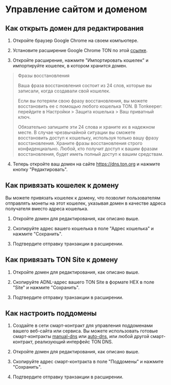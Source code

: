 # Управление сайтом и доменом

## Как открыть домен для редактирования

1. Откройте браузер Google Chrome на своем компьютере.

2. Установите расширение Google Chrome TON по этой [ссылке](https://chrome.google.com/webstore/detail/ton-wallet/nphplpgoakhhjchkkhmiggakijnkhfnd).

3. Откройте расширение, нажмите "Импортировать кошелек" и импортируйте кошелек, в котором хранится домен.

> Фразы восстановления
>
> Ваша фраза восстановления состоит из 24 слов, которые вы записали, когда создавали свой кошелек.
>
> Если вы потеряли свою фразу восстановления, вы можете восстановить ее с помощью любого кошелька TON.
> В Tonkeeper: перейдите в Настройки > Защита кошелька > Ваш приватный ключ.
>
> Обязательно запишите эти 24 слова и храните их в надежном месте. В случае чрезвычайной ситуации вы сможете восстановить доступ к кошельку, используя только вашу фразу восстановления.
> Храните фразы восстановления строго конфиденциально. Любой, кто получит доступ к вашим фразам восстановления, будет иметь полный доступ к вашим средствам.

4. Теперь откройте ваш домен на сайте https://dns.ton.org и нажмите кнопку "Редактировать".

## Как привязать кошелек к домену

Вы можете привязать кошелек к домену, что позволит пользователям отправлять монеты на этот кошелек, указывая домен в качестве адреса получателя вместо адреса кошелька.

1. Откройте домен для редактирования, как описано выше.

2. Скопируйте адрес вашего кошелька в поле "Адрес кошелька" и нажмите "Сохранить".

3. Подтвердите отправку транзакции в расширении.

## Как привязать TON Site к домену

1. Откройте домен для редактирования, как описано выше.

2. Скопируйте ADNL-адрес вашего TON Site в формате HEX в поле "Site" и нажмите "Сохранить".

3. Подтвердите отправку транзакции в расширении.

## Как настроить поддомены

1. Создайте в сети смарт-контракт для управления поддоменами вашего веб-сайта или сервиса. Вы можете использовать готовые смарт-контракты [manual-dns](https://github.com/ton-blockchain/ton/blob/master/crypto/smartcont/dns-manual-code.fc) или [auto-dns](https://github.com/ton-blockchain/ton/blob/master/crypto/smartcont/dns-auto-code.fc), или любой другой смарт-контракт, реализующий интерфейс TON DNS.

2. Откройте домен для редактирования, как описано выше.

3. Скопируйте адрес смарт-контракта в поле "Поддомены" и нажмите "Сохранить".

4. Подтвердите отправку транзакции в расширении.
